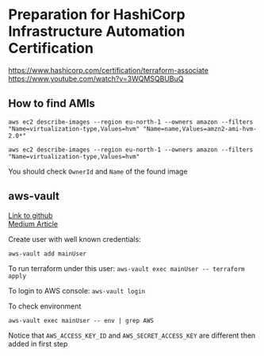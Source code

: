 # Preparation for HashiCorp Infrastructure Automation Certification

https://www.hashicorp.com/certification/terraform-associate
https://www.youtube.com/watch?v=3WQMSQBUBuQ

## How to find AMIs

```aws ec2 describe-images --region eu-north-1 --owners amazon --filters  "Name=virtualization-type,Values=hvm" "Name=name,Values=amzn2-ami-hvm-2.0*"```

```aws ec2 describe-images --region eu-north-1 --owners amazon --filters  "Name=virtualization-type,Values=hvm"```

You should check `OwnerId` and `Name` of the found image


## aws-vault

[Link to github](https://github.com/99designs/aws-vault)   
[Medium Article](https://medium.com/@alfonso_cabrera/terraform-security-with-aws-vault-901b64c72003)

Create user with well known credentials:

```aws-vault add mainUser```

To run terraform under this user:
```aws-vault exec mainUser -- terraform apply```

To login to AWS console:
```aws-vault login```

To check environment

```aws-vault exec mainUser -- env | grep AWS```

Notice that `AWS_ACCESS_KEY_ID` and `AWS_SECRET_ACCESS_KEY` are different then added in first step
